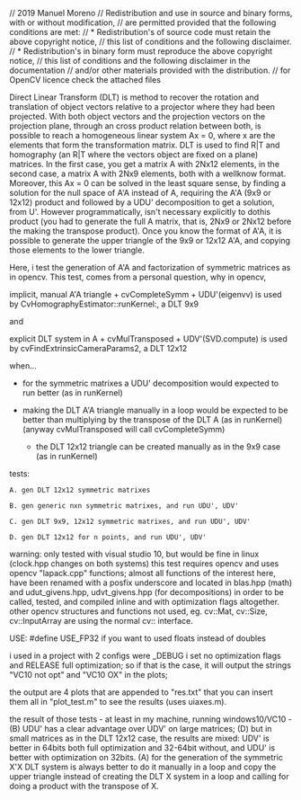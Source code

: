 // 2019 Manuel Moreno
// Redistribution and use in source and binary forms, with or without modification,
// are permitted provided that the following conditions are met:
//   * Redistribution's of source code must retain the above copyright notice,
//     this list of conditions and the following disclaimer.
//   * Redistribution's in binary form must reproduce the above copyright notice,
//     this list of conditions and the following disclaimer in the documentation
//     and/or other materials provided with the distribution.
// for OpenCV licence check the attached files


Direct Linear Transform (DLT) is method to recover the rotation and translation of object 
vectors relative to a projector where they had been projected. With both object vectors 
and the projection vectors on the projection plane, through an cross product relation 
between both, is possible to reach a homogeneous linear system Ax = 0, where x are the 
elements that form the transformation matrix. DLT is used to find R|T and homography 
(an R|T where the vectors object are fixed on a plane) matrices. In the first case, you 
get a matrix A with 2Nx12 elements, in the second case, a matrix A with 2Nx9 elements, both 
with a wellknow format. Moreover, this Ax = 0 can be solved in the least square sense, by 
finding a solution for the null space of A'A instead of A, requiring the A'A (9x9 or 12x12) 
product and followed by a UDU' decomposition to get a solution, from U'. 
However programmatically, isn't necessary explicitly to dothis product (you had to generate the 
full A matrix, that is, 2Nx9 or 2Nx12 before the making the transpose product). 
Once you know the format of A'A, it is possible to generate the upper triangle of the
9x9 or 12x12 A'A, and copying those elements to the lower triangle.

Here, i test the generation of A'A and factorization of symmetric matrices as in opencv.
This test, comes from a personal question, why in opencv,

implicit, manual A'A triangle + cvCompleteSymm + UDU'(eigenvv) is used 
 by CvHomographyEstimator::runKernel:, a DLT 9x9
 
and

explicit DLT system in A + cvMulTransposed + UDV'(SVD.compute) is used 
 by cvFindExtrinsicCameraParams2, a DLT 12x12
 
when...

 - for the symmetric matrixes a UDU' decomposition would expected to 
   run better (as in runKernel)
   
 - making the DLT A'A triangle manually in a loop would be expected to be better
   than multiplying by the transpose of the DLT A (as in runKernel)  
   (anyway cvMulTransposed will call cvCompleteSymm)
   
    - the DLT 12x12 triangle can be created manually as in the 9x9 case (as in runKernel)
    
tests:

    A. gen DLT 12x12 symmetric matrixes
	
    B. gen generic nxn symmetric matrixes, and run UDU', UDV' 
	
    C. gen DLT 9x9, 12x12 symmetric matrixes, and run UDU', UDV'
	
    D. gen DLT 12x12 for n points, and run UDU', UDV'
    
warning: only tested with visual studio 10, but would be fine in linux (clock.hpp changes on both systems) this test requires opencv and uses opencv "lapack.cpp" functions; almost all functions of the interest here, have been renamed with a posfix underscore and located in blas.hpp (math) and udut_givens.hpp, udvt_givens.hpp (for decompositions) in order to be called, tested, and compiled inline and with optimization flags altogether. other opencv structures and functions not used, eg. cv::Mat, cv::Size, cv::InputArray are using the normal cv:: interface.

USE: #define USE_FP32 if you want to used floats instead of doubles

i used in a project with 2 configs were _DEBUG i set no optimization flags and RELEASE full optimization; so if that is the case, it will output the strings "VC10 not opt" and "VC10 OX" in the plots;

the output are 4 plots that are appended to "res.txt" that you can insert them all in "plot_test.m" to see the results (uses uiaxes.m).

the result of those tests - at least in my machine, running windows10/VC10 - (B) UDU' has a clear advantage over UDV' on large matrices; (D) but in small matrices as in the DLT 12x12 case, the results are mixed: UDV' is better in 64bits both full optimization and 32-64bit without, and UDU' is better with optimization on 32bits. (A) for the generation of the symmetric X'X DLT system is always better to do it manually in a loop and copy the upper triangle instead of creating the DLT X system in a loop and calling for doing a product with the transpose of X.
